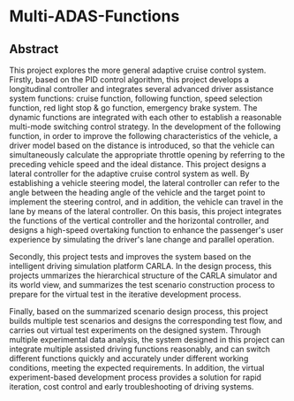 # Multi-ADAS-Functions

## Abstract
This project explores the more general adaptive cruise control system. Firstly, based on the PID control algorithm, this project develops a longitudinal controller and integrates several advanced driver assistance system functions: cruise function, following function, speed selection function, red light stop & go function, emergency brake system. The dynamic functions are integrated with each other to establish a reasonable multi-mode switching control strategy. In the development of the following function, in order to improve the following characteristics of the vehicle, a driver model based on the distance is introduced, so that the vehicle can simultaneously calculate the appropriate throttle opening by referring to the preceding vehicle speed and the ideal distance. This project designs a lateral controller for the adaptive cruise control system as well. By establishing a vehicle steering model, the lateral controller can refer to the angle between the heading angle of the vehicle and the target point to implement the steering control, and in addition, the vehicle can travel in the lane by means of the lateral controller. On this basis, this project integrates the functions of the vertical controller and the horizontal controller, and designs a high-speed overtaking function to enhance the passenger's user experience by simulating the driver's lane change and parallel operation.

Secondly, this project tests and improves the system based on the intelligent driving simulation platform CARLA. In the design process, this projects ummarizes the hierarchical structure of the CARLA simulator and its world view, and summarizes the test scenario construction process to prepare for the virtual test in the iterative development process.

Finally, based on the summarized scenario design process, this project builds multiple test scenarios and designs the corresponding test flow, and carries out virtual test experiments on the designed system. Through multiple experimental data analysis, the system designed in this project can integrate multiple assisted driving functions reasonably, and can switch different functions quickly and accurately under different working conditions, meeting the expected requirements. In addition, the virtual experiment-based development process provides a solution for rapid iteration, cost control and early troubleshooting of driving systems.
